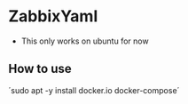 # ZabbixYaml
- This only works on ubuntu for now
## How to use

´sudo apt -y install docker.io docker-compose´

